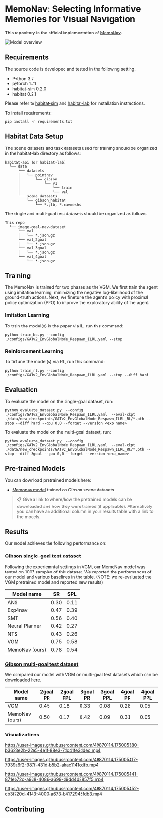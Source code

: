 # MemoNav: Selecting Informative Memories for Visual Navigation

This repository is the official implementation of [MemoNav](https://arxiv.org/abs/2030.12345). 


![Model overview](./assets/Main_Model.png)

## Requirements
The source code is developed and tested in the following setting. 
- Python 3.7
- pytorch 1.7.1
- habitat-sim 0.2.0
- habitat 0.2.1

Please refer to [habitat-sim](https://github.com/facebookresearch/habitat-sim.git) and [habitat-lab](https://github.com/facebookresearch/habitat-lab.git) for installation instructions.

To install requirements:

```setup
pip install -r requirements.txt
```

## Habitat Data Setup
The scene datasets and task datasets used for training should be organized in the habitat-lab directory as follows:
```
habitat-api (or habitat-lab)
  └── data
      └── datasets
      │   └── pointnav
      │       └── gibson
      │           └── v1
      │               └── train
      │               └── val
      └── scene_datasets
          └── gibson_habitat
              └── *.glb, *.navmeshs  
```

The single and multi-goal test datasets should be organized as follows:
```
This repo
  └── image-goal-nav-dataset
      └── val
      │   └── *.json.gz
      └── val_2goal
      │   └── *.json.gz
      └── val_3goal
      │   └── *.json.gz
      └── val_4goal
          └── *.json.gz
```

## Training
The MemoNav is trained for two phases as the VGM. We first train the agent using imitation learning, minimizing the negative log-likelihood of the ground-truth actions. Next, we finetune the agent’s policy with proximal policy optimization (PPO) to improve the exploratory ability of the agent.

### Imitation Learning
To train the model(s) in the paper via IL, run this command:

```train
python train_bc.py --config  ./configs/GATv2_EnvGlobalNode_Respawn_ILRL.yaml --stop
```

### Reinforcement Learning
To fintune the model(s) via RL, run this command:

```train
python train_rl.py --config  ./configs/GATv2_EnvGlobalNode_Respawn_ILRL.yaml --stop --diff hard
```

## Evaluation

To evaluate the model on the single-goal dataset, run:

```eval
python evaluate_dataset.py  --config ./configs/GATv2_EnvGlobalNode_Respawn_ILRL.yaml  --eval-ckpt ./data/new_checkpoints/GATv2_EnvGlobalNode_Respawn_ILRL_RL/*.pth --stop --diff hard --gpu 0,0 --forget --version <exp_name>

```

To evaluate the model on the multi-goal dataset, run:

```eval
python evaluate_dataset.py  --config ./configs/GATv2_EnvGlobalNode_Respawn_ILRL.yaml  --eval-ckpt ./data/new_checkpoints/GATv2_EnvGlobalNode_Respawn_ILRL_RL/*.pth --stop --diff 3goal --gpu 0,0 --forget --version <exp_name>

```


## Pre-trained Models

You can download pretrained models here:

- [Memonav model](https://zjueducn-my.sharepoint.com/:u:/g/personal/hongxin_li_zju_edu_cn/EVHGjFj4db9GiblAcCrTh1kBF78FpMW2-X7HUHrGsmXOZg?e=DSPnb5) trained on Gibson scene datasets. 

>📋  Give a link to where/how the pretrained models can be downloaded and how they were trained (if applicable).  Alternatively you can have an additional column in your results table with a link to the models.
## Results

Our model achieves the following performance on:

### [Gibson single-goal test dataset](https://github.com/facebookresearch/image-goal-nav-dataset)
Following the experiemntal settings in VGM, our MemoNav model was tested on 1007 samples of this dataset. We reported the performances of our model and various baselines in the table. (NOTE: we re-evaluated the VGM pretrained model and reported new results)

| Model name         | SR  | SPL |
| ------------------ |---------------- | -------------- |
| ANS   |     0.30         |      0.11       |
| Exp4nav   |     0.47         |      0.39       |
| SMT   |     0.56         |      0.40       |
| Neural Planner   |     0.42         |      0.27       |
| NTS   |     0.43         |      0.26       |
| VGM   |     0.75         |      0.58       |
| MemoNav (ours)   |     0.78         |      0.54       |

### [Gibson multi-goal test dataset](https://github.com/facebookresearch/image-goal-nav-dataset)
We compared our model with VGM on multi-goal test datasets which can be downloaded [here](https://zjueducn-my.sharepoint.com/:u:/g/personal/hongxin_li_zju_edu_cn/EWij85gdfT5GswDxZt5X14QBkXVEd9B-cFhr3kS0vbZ5SQ?e=Lz7zLo).

| Model name         | 2goal PR  | 2goal PPL | 3goal PR  | 3goal PPL | 4goal PR  | 4goal PPL |
| ------------------ |---------------- | -------------- |---------------- | -------------- |---------------- | -------------- |
| VGM   |     0.45        |      0.18       | 0.33 | 0.08 | 0.28 | 0.05 |
| MemoNav (ours)   |     0.50         |      0.17       | 0.42 | 0.09 | 0.31 | 0.05 |

### Visualizations


https://user-images.githubusercontent.com/49870114/175005380-b3623e2b-22e5-4e1f-88e3-7dc41fe3ddec.mp4



https://user-images.githubusercontent.com/49870114/175005417-7939a6f2-987f-431d-b5b2-abac1141cdfb.mp4



https://user-images.githubusercontent.com/49870114/175005441-871eb72c-a938-4086-a699-d9dd4d8857f5.mp4




https://user-images.githubusercontent.com/49870114/175005452-cb3f720d-4143-4000-a673-b4172945fdb3.mp4


## Contributing

<!-- >📋  Pick a licence and describe how to contribute to your code repository. >📋  A template README.md for code accompanying a Machine Learning paper -->
